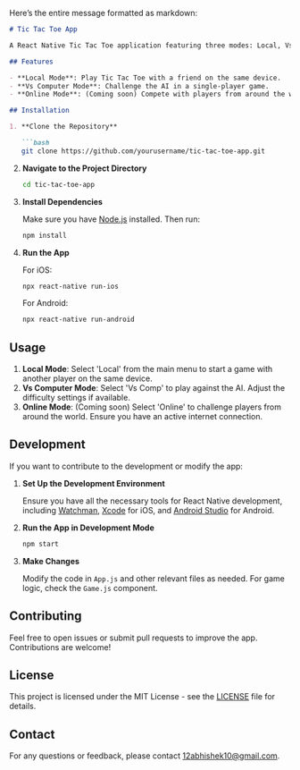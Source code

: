 Here’s the entire message formatted as markdown:

```markdown
# Tic Tac Toe App

A React Native Tic Tac Toe application featuring three modes: Local, Vs Computer, and Online. The Online mode is under development. 

## Features

- **Local Mode**: Play Tic Tac Toe with a friend on the same device.
- **Vs Computer Mode**: Challenge the AI in a single-player game.
- **Online Mode**: (Coming soon) Compete with players from around the world.

## Installation

1. **Clone the Repository**

   ```bash
   git clone https://github.com/yourusername/tic-tac-toe-app.git
   ```

2. **Navigate to the Project Directory**

   ```bash
   cd tic-tac-toe-app
   ```

3. **Install Dependencies**

   Make sure you have [Node.js](https://nodejs.org/) installed. Then run:

   ```bash
   npm install
   ```

4. **Run the App**

   For iOS:

   ```bash
   npx react-native run-ios
   ```

   For Android:

   ```bash
   npx react-native run-android
   ```

## Usage

1. **Local Mode**: Select 'Local' from the main menu to start a game with another player on the same device.
2. **Vs Computer Mode**: Select 'Vs Comp' to play against the AI. Adjust the difficulty settings if available.
3. **Online Mode**: (Coming soon) Select 'Online' to challenge players from around the world. Ensure you have an active internet connection.

## Development

If you want to contribute to the development or modify the app:

1. **Set Up the Development Environment**

   Ensure you have all the necessary tools for React Native development, including [Watchman](https://facebook.github.io/watchman/), [Xcode](https://developer.apple.com/xcode/) for iOS, and [Android Studio](https://developer.android.com/studio) for Android.

2. **Run the App in Development Mode**

   ```bash
   npm start
   ```

3. **Make Changes**

   Modify the code in `App.js` and other relevant files as needed. For game logic, check the `Game.js` component.

## Contributing

Feel free to open issues or submit pull requests to improve the app. Contributions are welcome!

## License

This project is licensed under the MIT License - see the [LICENSE](LICENSE) file for details.

## Contact

For any questions or feedback, please contact [12abhishek10@gmail.com](mailto:your-12abhishek10@gmail.com).
```
